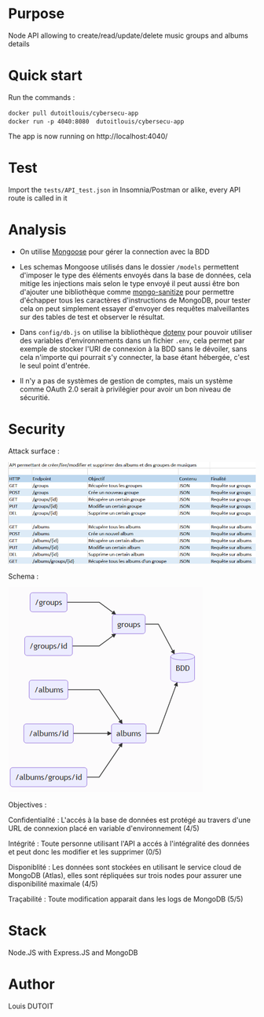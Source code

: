 # Purpose
Node API allowing to create/read/update/delete music groups and albums details
# Quick start
Run the commands : 

`docker pull dutoitlouis/cybersecu-app`  
`docker run -p 4040:8080  dutoitlouis/cybersecu-app`

The app is now running on http://localhost:4040/
# Test
Import the `tests/API_test.json` in Insomnia/Postman or alike, every API route is called in it
# Analysis
- On utilise [Mongoose](https://www.npmjs.com/package/mongoose) pour gérer la connection avec la BDD

- Les schemas Mongoose utilisés dans le dossier `/models` permettent d'imposer le type des éléments envoyés dans la base de données, cela mitige les injections mais selon le type envoyé il peut aussi être bon d'ajouter une bibliothèque comme [mongo-sanitize](https://www.npmjs.com/package/mongo-sanitize) pour permettre d'échapper tous les caractères d'instructions de MongoDB, pour tester cela on peut simplement essayer d'envoyer des requêtes malveillantes sur des tables de test et observer le résultat.

- Dans `config/db.js` on utilise la bibliothèque [dotenv](https://www.npmjs.com/package/dotenv) pour pouvoir utiliser des variables d'environnements dans un fichier `.env`, cela permet par exemple de stocker l'URI de connexion à la BDD sans le dévoiler, sans cela n'importe qui pourrait s'y connecter, la base étant hébergée, c'est le seul point d'entrée.

- Il n'y a pas de systèmes de gestion de comptes, mais un système comme OAuth 2.0 serait à privilégier pour avoir un bon niveau de sécuritié.

# Security
Attack surface :  

![](./assets/attack_surface.png)  

Schema :  

![](./assets/mermaid.png)  

Objectives : 

Confidentialité : L'accés à la base de données est protégé au travers d'une URL de connexion placé en variable d'environnement (4/5)

Intégrité : Toute personne utilisant l'API a accés à l'intégralité des données et peut donc les modifier et les supprimer (0/5)

Disponiblité : Les données sont stockées en utilisant le service cloud de MongoDB (Atlas), elles sont répliquées sur trois nodes pour assurer une disponibilité maximale (4/5)

Traçabilité : Toute modification apparait dans les logs de MongoDB (5/5)

# Stack
Node.JS with Express.JS and MongoDB
# Author
Louis DUTOIT
